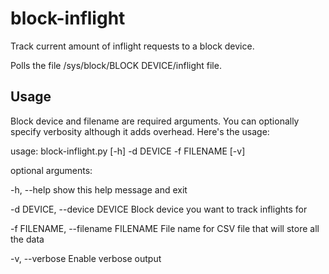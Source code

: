 # block-inflight
Track current amount of inflight requests to a block device.

Polls the file /sys/block/BLOCK DEVICE/inflight file.

## Usage
Block device and filename are required arguments. You can optionally specify verbosity although it adds overhead. Here's the usage:
  
usage: block-inflight.py [-h] -d DEVICE -f FILENAME [-v]

optional arguments:
  
  -h, --help            show this help message and exit
  
  -d DEVICE, --device DEVICE
                        Block device you want to track inflights for
  
  -f FILENAME, --filename FILENAME
                        File name for CSV file that will store all the data
  
  -v, --verbose         Enable verbose output
  
  
